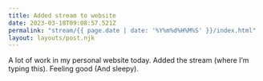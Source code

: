 ```yaml
---
title: Added stream to website
date: 2023-03-18T09:08:57.521Z
permalink: "stream/{{ page.date | date: '%Y%m%d%H%M%S' }}/index.html"
layout: layouts/post.njk
---
```

A lot of work in my personal website today. Added the stream (where I’m typing this). Feeling good (And sleepy). 